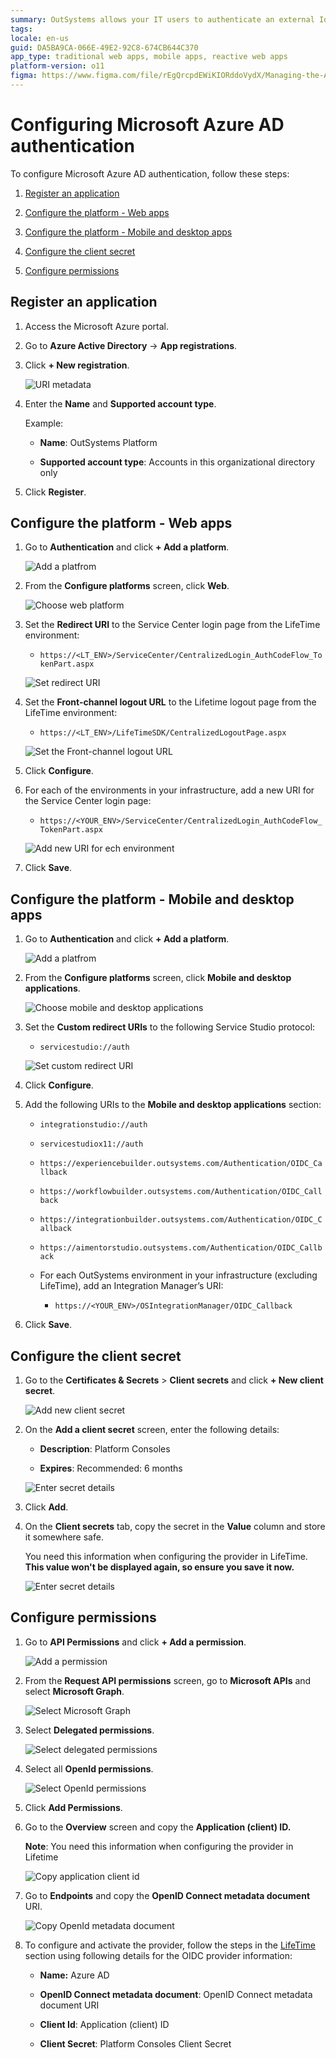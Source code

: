 ```yaml
---
summary: OutSystems allows your IT users to authenticate an external IdP via OpenID Connect.
tags:
locale: en-us
guid: DA5BA9CA-066E-49E2-92C8-674CB644C370
app_type: traditional web apps, mobile apps, reactive web apps
platform-version: o11
figma: https://www.figma.com/file/rEgQrcpdEWiKIORddoVydX/Managing-the-Applications-Lifecycle?type=design&node-id=1914%3A6373&mode=design&t=qy82U3bMoQChCp6y-1
---
```


# Configuring Microsoft Azure AD authentication

To configure Microsoft Azure AD authentication, follow these steps:

1. [Register an application](#register-an-application)

1. [Configure the platform - Web apps](#configure-the-platform---web-apps)

1. [Configure the platform - Mobile and desktop apps](#configure-the-platform---mobile-and-desktop-apps)

1. [Configure the client secret](#configure-the-client-secret)

1. [Configure permissions](#configure-permissions)

## Register an application

1. Access the Microsoft Azure portal.

1. Go to **Azure Active Directory** -> **App registrations**.

1. Click  **+ New registration**.

    ![URI metadata](images/new-reg-az.png)

1. Enter the **Name** and **Supported account type**.

    Example:

    * **Name**: OutSystems Platform

    * **Supported account type**: Accounts in this organizational directory only

1. Click **Register**.

## Configure the platform - Web apps

1. Go to **Authentication** and click **+ Add a platform**.

    ![Add a platfrom](images/add-platform-az.png)

1. From the **Configure platforms** screen, click **Web**.

    ![Choose web platform](images/web-az.png)

1. Set the **Redirect URI** to the Service Center login page from the LifeTime environment:

    * ``https://<LT_ENV>/ServiceCenter/CentralizedLogin_AuthCodeFlow_TokenPart.aspx``

    ![Set redirect URI](images/redirect-az.png)

1. Set the **Front-channel logout URL** to the Lifetime logout page from the LifeTime environment:

    * ``https://<LT_ENV>/LifeTimeSDK/CentralizedLogoutPage.aspx``

    ![Set the Front-channel logout URL](images/front-channel-az.png)

1. Click **Configure**.

1. For each of the environments in your infrastructure, add a new URI for the Service Center login page:

    * ``https://<YOUR_ENV>/ServiceCenter/CentralizedLogin_AuthCodeFlow_TokenPart.aspx``

    ![Add new URI for ech environment](images/redirect-uri-az.png)

1. Click **Save**.

## Configure the platform - Mobile and desktop apps

1. Go to **Authentication** and click **+ Add a platform**.

    ![Add a platfrom](images/add-platform-az.png)

1. From the **Configure platforms** screen, click **Mobile and desktop applications**.

    ![Choose mobile and desktop applications](images/mob-desktop-az.png)

1. Set the **Custom redirect URIs** to the following Service Studio protocol:

    * ``servicestudio://auth``

    ![Set custom redirect URI](images/custom-uri-az.png)

1. Click **Configure**.

1. Add the following URIs to the **Mobile and desktop applications** section:

    * ``integrationstudio://auth``

    * ``servicestudiox11://auth``

    * ``https://experiencebuilder.outsystems.com/Authentication/OIDC_Callback``

    * ``https://workflowbuilder.outsystems.com/Authentication/OIDC_Callback``

    * ``https://integrationbuilder.outsystems.com/Authentication/OIDC_Callback``

    * ``https://aimentorstudio.outsystems.com/Authentication/OIDC_Callback``

    * For each OutSystems environment in your infrastructure (excluding LifeTime), add an Integration Manager’s URI:

        * ``https://<YOUR_ENV>/OSIntegrationManager/OIDC_Callback``

1. Click **Save**.

## Configure the client secret

1. Go to the **Certificates & Secrets** > **Client  secrets** and click **+ New client secret**.

    ![Add new client secret](images/add-secret-az.png)

1. On the **Add a client secret** screen, enter the following details:

    * **Description**: Platform Consoles

    * **Expires**: Recommended: 6 months

    ![Enter secret details](images/secret-details-az.png)

1. Click **Add**.

1. On the **Client secrets** tab, copy the secret in the **Value** column and store it somewhere safe.

    <div class="warning" markdown="1">

     You need this information when configuring the provider in LifeTime. **This value won't be displayed again, so ensure you save it now.**

    </div>

    ![Enter secret details](images/secret-value-az.png)

## Configure permissions

1. Go to **API Permissions** and click **+ Add a permission**.

    ![Add a permission](images/add-permission-az.png)

1. From the **Request API permissions** screen, go to **Microsoft APIs** and select **Microsoft Graph**.

    ![Select Microsoft Graph](images/graph-az.png)

1. Select **Delegated permissions**.

    ![Select delegated permissions](images/delegated-permissions-az.png)

1. Select all **OpenId permissions**.

    ![Select OpenId permissions](images/openid-permissions-az.png)

1. Click **Add Permissions**.

1. Go to the **Overview** screen and copy the **Application (client) ID.**

    **Note**: You need this information when configuring the provider in Lifetime

    ![Copy application client id](images/app-client-id-az.png)

1. Go to **Endpoints** and copy the **OpenID Connect metadata document** URI.

    ![Copy OpenId metadata document](images/endpoint-az.png)

1. To configure and activate the provider, follow the steps in the [LifeTime](external-idp-lifetime.md) section using following details for the OIDC provider information:

    * **Name:** Azure AD

    * **OpenID Connect metadata document**: OpenID Connect metadata document URI

    * **Client Id**: Application (client) ID

    * **Client Secret**: Platform Consoles Client Secret











